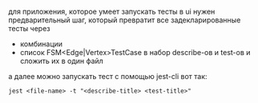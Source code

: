 
для приложения, которое умеет запускать тесты в ui нужен предварительный шаг, который превратит все задекларированные тесты через
- комбинации
- список FSM<Edge|Vertex>TestCase
в набор describe-ов и test-ов и сложить их в один файл

а далее можно запускать тест с помощью jest-cli вот так:
```
jest <file-name> -t "<describe-title> <test-title>"
```